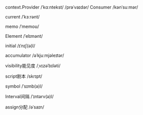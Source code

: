 context.Provider
/ˈkɑːntekst/
/prəˈvaɪdər/
Consumer
/kənˈsuːmər/

current
/ˈkɜːrənt/

memo
/ˈmemoʊ/

Element
/ˈelɪmənt/


initial
/ɪˈnɪʃ(ə)l/

accumulator
/əˈkjuːmjəleɪtər/

visibility能见度
/ˌvɪzəˈbɪləti/

script剧本
/skrɪpt/


symbol
/ˈsɪmb(ə)l/

Interval间隔
/ˈɪntərv(ə)l/

assign分配
/əˈsaɪn/